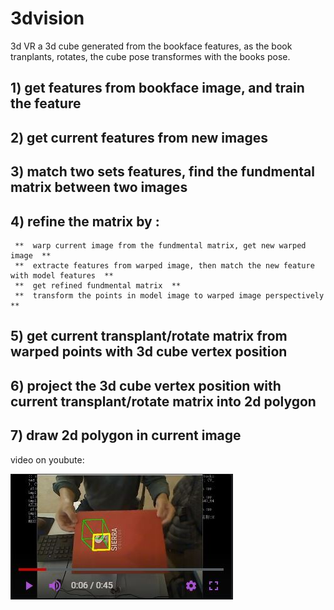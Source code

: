 

# 3dvision
 3d VR 
 a 3d cube generated from the bookface features, as the book tranplants, rotates, the cube pose transformes with the books pose.
 
 ## 1) get features from bookface image, and train the feature
 
 ## 2) get current features from new images
 
 ## 3) match two sets features, find the fundmental matrix between two images
 
 ## 4) refine the matrix by :
     **  warp current image from the fundmental matrix, get new warped image  **
     **  extracte features from warped image, then match the new feature with model features  **
     **  get refined fundmental matrix  **
     **  transform the points in model image to warped image perspectively **

## 5) get current transplant/rotate matrix from warped points with 3d cube vertex position

## 6) project the 3d cube vertex position with current transplant/rotate matrix into 2d polygon

## 7) draw 2d polygon in current image

video on youbute:
 
 [![Fibonacci RMI Java EE](https://github.com/choybeen/3dvision/blob/main/VR-3dcube/Capture.JPG?raw=true)](https://youtu.be/cM2_O_Slqd0)


